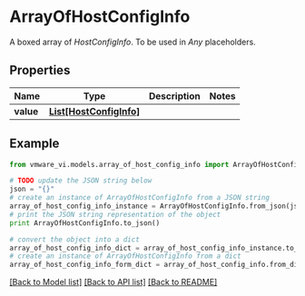# ArrayOfHostConfigInfo

A boxed array of *HostConfigInfo*. To be used in *Any* placeholders. 

## Properties
Name | Type | Description | Notes
------------ | ------------- | ------------- | -------------
**value** | [**List[HostConfigInfo]**](HostConfigInfo.md) |  | 

## Example

```python
from vmware_vi.models.array_of_host_config_info import ArrayOfHostConfigInfo

# TODO update the JSON string below
json = "{}"
# create an instance of ArrayOfHostConfigInfo from a JSON string
array_of_host_config_info_instance = ArrayOfHostConfigInfo.from_json(json)
# print the JSON string representation of the object
print ArrayOfHostConfigInfo.to_json()

# convert the object into a dict
array_of_host_config_info_dict = array_of_host_config_info_instance.to_dict()
# create an instance of ArrayOfHostConfigInfo from a dict
array_of_host_config_info_form_dict = array_of_host_config_info.from_dict(array_of_host_config_info_dict)
```
[[Back to Model list]](../README.md#documentation-for-models) [[Back to API list]](../README.md#documentation-for-api-endpoints) [[Back to README]](../README.md)


